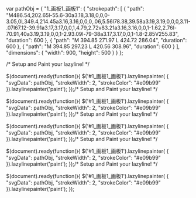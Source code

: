 
var pathObj = {
    "1_画板1_画板1": {
        "strokepath": [
            {
                "path": "M486.54,202.65l-55.6-30a3.18,3.18,0,0,0-3.05,0L349.4,214.45a3.16,3.16,0,0,0,.06,5.56l78.38,39.58a3.19,3.19,0,0,0,3.11-.07l67.12-39.91a3.17,3.17,0,0,1,4.79,2.72v83.21a3.16,3.16,0,0,1-1.62,2.76l-70.91,40a3.19,3.19,0,0,1-2.93.09l-79-38a3.17,3.17,0,0,1-1.8-2.85V255.83",
                "duration": 600
            },
            {
                "path": "M 394.85 271.97 L 424.72 286.04",
                "duration": 600
            },
            {
                "path": "M 394.85 297.23 L 420.56 308.96",
                "duration": 600
            }
        ],
        "dimensions": {
            "width": 900,
            "height": 500
        }
    }
}; 
 
 
/* 
 Setup and Paint your lazyline! 
 */ 
 
 $(document).ready(function(){ 
 $('#1_画板1_画板1').lazylinepainter( 
 {
    "svgData": pathObj,
    "strokeWidth": 2,
    "strokeColor": "#e09b99"
}).lazylinepainter('paint'); 
 });/* 
 Setup and Paint your lazyline! 
 */ 
 
 $(document).ready(function(){ 
 $('#1_画板1_画板1').lazylinepainter( 
 {
    "svgData": pathObj,
    "strokeWidth": 2,
    "strokeColor": "#e09b99"
}).lazylinepainter('paint'); 
 });/* 
 Setup and Paint your lazyline! 
 */ 
 
 $(document).ready(function(){ 
 $('#1_画板1_画板1').lazylinepainter( 
 {
    "svgData": pathObj,
    "strokeWidth": 2,
    "strokeColor": "#e09b99"
}).lazylinepainter('paint'); 
 });/* 
 Setup and Paint your lazyline! 
 */ 
 
 $(document).ready(function(){ 
 $('#1_画板1_画板1').lazylinepainter( 
 {
    "svgData": pathObj,
    "strokeWidth": 2,
    "strokeColor": "#e09b99"
}).lazylinepainter('paint'); 
 });/* 
 Setup and Paint your lazyline! 
 */ 
 
 $(document).ready(function(){ 
 $('#1_画板1_画板1').lazylinepainter( 
 {
    "svgData": pathObj,
    "strokeWidth": 2,
    "strokeColor": "#e09b99"
}).lazylinepainter('paint'); 
 });
